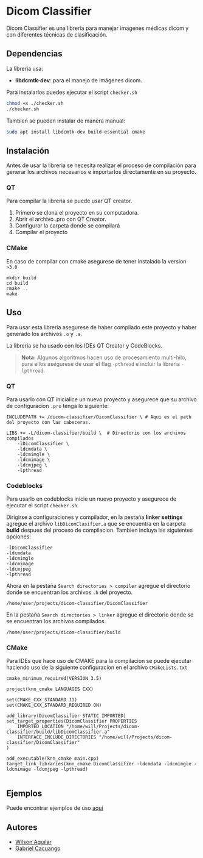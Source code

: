 # Dicom Classifier

Dicom Classifier es una libreria para manejar imagenes médicas dicom y con diferentes técnicas de clasificación.

## Dependencias
La libreria usa:
- **libdcmtk-dev**: para el manejo de imágenes dicom.

Para instalarlos puedes ejecutar el script `checker.sh`

```bash
chmod +x ./checker.sh
./checker.sh
```

Tambien se pueden instalar de manera manual:
```bash
sudo apt install libdcmtk-dev build-essential cmake
```

## Instalación

Antes de usar la libreria se necesita realizar el proceso de compilación para generar los archivos necesarios e importarlos directamente en su proyecto.

### QT

Para compilar la libreria se puede usar QT creator.

1. Primero se clona el proyecto en su computadora.
2. Abrir el archivo .pro con QT Creator.
3. Configurar la carpeta donde se compilará
4. Compilar el proyecto

### CMake

En caso de compilar con cmake asegurese de tener instalado la version `>3.0`

```
mkdir build
cd build
cmake ..
make
```

## Uso

Para usar esta libreria asegurese de haber compilado este proyecto y haber generado los archivos `.o` y `.a`.

La libreria se ha usado con los IDEs QT Creator y CodeBlocks.

> **Nota:** Algunos algoritmos hacen uso de procesamiento multi-hilo, para ellos asegurese de usar el flag `-pthread` e incluir la libreria `-lpthread`.

### QT
Para usarlo con QT inicialice un nuevo proyecto y asegurece que su archivo de configuracion `.pro` tenga lo siguiente:

```
INCLUDEPATH += /dicom-classifier/DicomClassifier \ # Aqui es el path del proyecto con las cabeceras.

LIBS += -L/dicom-classifier/build \  # Directorio con los archivos compilados
    -lDicomClassifier \
    -ldcmdata \
    -ldcmimgle \
    -ldcmimage \
    -ldcmjpeg \
    -lpthread

```

### Codeblocks

Para usarlo en codeblocks inicie un nuevo proyecto y asegurece de ejecutar el script `checker.sh`.

Dirigirse a configuraciones y compilador, en la pestaña __linker settings__ agregue el archivo `libDicomClasifier.a` que se encuentra en la carpeta __build__ despues del proceso de compilacion. Tambien incluya las siguientes opciones:

```
-lDicomClassifier
-ldcmdata
-ldcmimgle
-ldcmimage
-ldcmjpeg
-lpthread
```

Ahora en la pestaña `Search directories > compiler` agregue el directorio donde se encuentran los archivos `.h` del proyecto.

```
/home/user/projects/dicom-classifier/DicomClassifier
```

En la pestaña `Search directories > linker` agregue el directorio donde se se encuentran los archivos compilados.

```
/home/user/projects/dicom-classifier/build
```

### CMake

Para IDEs que hace uso de CMAKE para la compilacion se puede ejecutar haciendo uso de la siguiente configuracion en el archivo `CMakeLists.txt`

```
cmake_minimum_required(VERSION 3.5)

project(knn_cmake LANGUAGES CXX)

set(CMAKE_CXX_STANDARD 11)
set(CMAKE_CXX_STANDARD_REQUIRED ON)

add_library(DicomClassifier STATIC IMPORTED)
set_target_properties(DicomClassifier PROPERTIES
    IMPORTED_LOCATION "/home/will/Projects/dicom-classifier/build/libDicomClassifier.a"
    INTERFACE_INCLUDE_DIRECTORIES "/home/will/Projects/dicom-classifier/DicomClassifier"
)

add_executable(knn_cmake main.cpp)
target_link_libraries(knn_cmake DicomClassifier -ldcmdata -ldcmimgle -ldcmimage -ldcmjpeg -lpthread)


```


## Ejemplos

Puede encontrar ejemplos de uso [aquí](examples)

## Autores

- [Wilson Aguilar](https://www.github.com/waguilars)
- [Gabriel Cacuango]()

